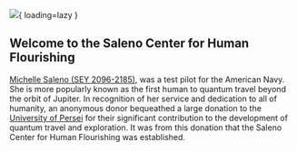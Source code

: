 
![](https://cdn.wccftech.com/wp-content/uploads/2024/03/STAR-CITIZEN-1-0-HD-scaled.jpg){ loading=lazy }

## Welcome to the Saleno Center for Human Flourishing

[Michelle Saleno (SEY 2096-2185)](https://robertsspaceindustries.com/galactapedia/article/bZkLx7GxXO-michelle-saleno), was a test pilot for the American Navy. She is more popularly known as the first human to quantum travel beyond the orbit of Jupiter. In recognition of her service and dedication to all of humanity, an anonymous donor bequeathed a large donation to the [University of Persei](https://robertsspaceindustries.com/galactapedia/article/Rz2XZkMrmN-university-of-persei) for their significant contribution to the development of quantum travel and exploration. It was from this donation that the Saleno Center for Human Flourishing was established.
